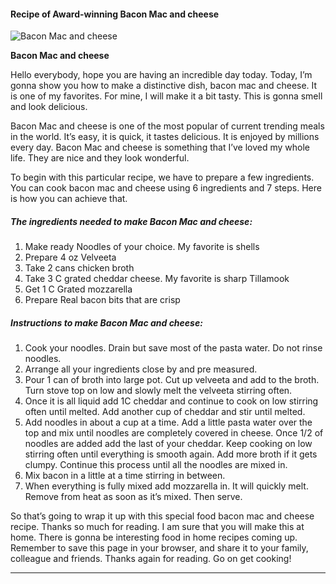             

#### Recipe of Award-winning Bacon Mac and cheese

![Bacon Mac and cheese](https://img-global.cpcdn.com/recipes/31f05e21aa658dae/751x532cq70/bacon-mac-and-cheese-recipe-main-photo.jpg)

**Bacon Mac and cheese**

Hello everybody, hope you are having an incredible day today. Today, I’m gonna show you how to make a distinctive dish, bacon mac and cheese. It is one of my favorites. For mine, I will make it a bit tasty. This is gonna smell and look delicious.

Bacon Mac and cheese is one of the most popular of current trending meals in the world. It’s easy, it is quick, it tastes delicious. It is enjoyed by millions every day. Bacon Mac and cheese is something that I’ve loved my whole life. They are nice and they look wonderful.

To begin with this particular recipe, we have to prepare a few ingredients. You can cook bacon mac and cheese using 6 ingredients and 7 steps. Here is how you can achieve that.

##### The ingredients needed to make Bacon Mac and cheese:

1.  Make ready Noodles of your choice. My favorite is shells
2.  Prepare 4 oz Velveeta
3.  Take 2 cans chicken broth
4.  Take 3 C grated cheddar cheese. My favorite is sharp Tillamook
5.  Get 1 C Grated mozzarella
6.  Prepare Real bacon bits that are crisp

##### Instructions to make Bacon Mac and cheese:

1.  Cook your noodles. Drain but save most of the pasta water. Do not rinse noodles.
2.  Arrange all your ingredients close by and pre measured.
3.  Pour 1 can of broth into large pot. Cut up velveeta and add to the broth. Turn stove top on low and slowly melt the velveeta stirring often.
4.  Once it is all liquid add 1C cheddar and continue to cook on low stirring often until melted. Add another cup of cheddar and stir until melted.
5.  Add noodles in about a cup at a time. Add a little pasta water over the top and mix until noodles are completely covered in cheese. Once 1/2 of noodles are added add the last of your cheddar. Keep cooking on low stirring often until everything is smooth again. Add more broth if it gets clumpy. Continue this process until all the noodles are mixed in.
6.  Mix bacon in a little at a time stirring in between.
7.  When everything is fully mixed add mozzarella in. It will quickly melt. Remove from heat as soon as it’s mixed. Then serve.

So that’s going to wrap it up with this special food bacon mac and cheese recipe. Thanks so much for reading. I am sure that you will make this at home. There is gonna be interesting food in home recipes coming up. Remember to save this page in your browser, and share it to your family, colleague and friends. Thanks again for reading. Go on get cooking!

* * *
